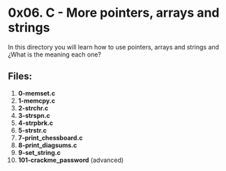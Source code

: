 # 0x06. C - More pointers, arrays and strings
In this directory you will learn how to use pointers, arrays and strings and ¿What is the meaning each one?


## Files:

1.    **0-memset.c**
2.    **1-memcpy.c**
3.    **2-strchr.c**
4.    **3-strspn.c**
5.    **4-strpbrk.c**
6.    **5-strstr.c**
7.    **7-print_chessboard.c**
8.    **8-print_diagsums.c**
9.    **9-set_string.c**
10.   **101-crackme_password** (advanced)

